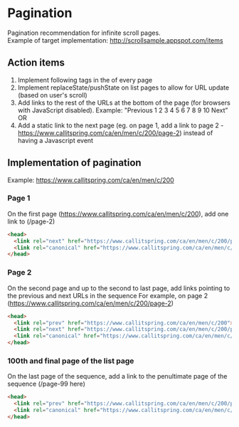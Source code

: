# Pagination
Pagination recommendation for infinite scroll pages.  
Example of target implementation: http://scrollsample.appspot.com/items

## Action items
1. Implement following tags in the <head> of every page
2. Implement replaceState/pushState on list pages to allow for URL update (based on user's scroll)
3. Add links to the rest of the URLs at the bottom of the page (for browsers with JavaScript disabled). Example: "Previous 1 2 3 4 5 6 7 8 9 10 Next”
OR
3. Add a static link to the next page (eg. on page 1, add a link to page 2 - https://www.callitspring.com/ca/en/men/c/200/page-2) instead of having a Javascript event

## Implementation of pagination
Example: https://www.callitspring.com/ca/en/men/c/200

### Page 1
On the first page (https://www.callitspring.com/ca/en/men/c/200), add one link to (/page-2)

```html
<head>
  <link rel="next" href="https://www.callitspring.com/ca/en/men/c/200/page-2">
  <link rel="canonical" href="https://www.callitspring.com/ca/en/men/c/200">
</head>
```

### Page 2
On the second page and up to the second to last page, add links pointing to the previous and next URLs in the sequence
For example, on page 2 (https://www.callitspring.com/ca/en/men/c/200/page-2)

```html
<head>
  <link rel="prev" href="https://www.callitspring.com/ca/en/men/c/200">
  <link rel="next" href="https://www.callitspring.com/ca/en/men/c/200/page-3">
  <link rel="canonical" href="https://www.callitspring.com/ca/en/men/c/200/page-2">
</head>
```

### 100th and final page of the list page
On the last page of the sequence, add a link to the penultimate page of the sequence (/page-99 here)

```html
<head>
  <link rel="prev" href="https://www.callitspring.com/ca/en/men/c/200/page-99">
  <link rel="canonical" href="https://www.callitspring.com/ca/en/men/c/200/page-100">
</head>
```

